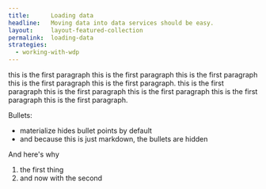 ```yaml
---
title:      Loading data
headline:   Moving data into data services should be easy.
layout:     layout-featured-collection
permalink:  loading-data
strategies: 
  - working-with-wdp
---
```


this is the first paragraph this is the first paragraph this is the first paragraph this is the first paragraph this is the first paragraph. this is the first paragraph this is the first paragraph this is the first paragraph this is the first paragraph this is the first paragraph.

Bullets:
- materialize hides bullet points by default
- and because this is just markdown, the bullets are hidden

And here's why

1. the first thing
2. and now with the second